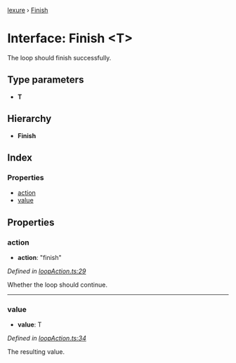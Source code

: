 [lexure](../README.md) › [Finish](finish.md)

# Interface: Finish \<**T**\>

The loop should finish successfully.

## Type parameters

* **T**

## Hierarchy

* **Finish**

## Index

### Properties

* [action](finish.md#action)
* [value](finish.md#value)

## Properties

###  action

* **action**: "finish"

*Defined in [loopAction.ts:29](https://github.com/1Computer1/lexure/blob/f9054d8/src/loopAction.ts#L29)*

Whether the loop should continue.

___

###  value

* **value**: T

*Defined in [loopAction.ts:34](https://github.com/1Computer1/lexure/blob/f9054d8/src/loopAction.ts#L34)*

The resulting value.
